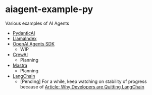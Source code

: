 # aiagent-example-py

Various examples of AI Agents

- [PydanticAI](https://ai.pydantic.dev/)
- [LlamaIndex](https://www.llamaindex.ai/)
- [OpenAI Agents SDK](https://openai.github.io/openai-agents-python/)
  - WIP
- [CrewAI](https://docs.crewai.com/introduction)
  - Planning
- [Mastra](https://github.com/mastra-ai/mastra)
  - Planning
- [LangChain](https://www.langchain.com/)
  - [Pending] For a while, keep watching on stability of progress because of [Article: Why Developers are Quitting LangChain](https://analyticsindiamag.com/ai-features/why-developers-are-quitting-langchain/)
